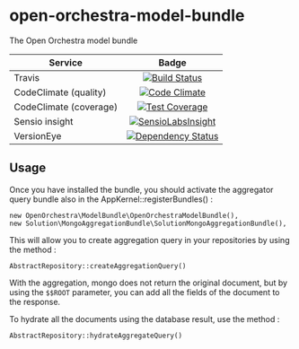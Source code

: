 open-orchestra-model-bundle
===========================

The Open Orchestra model bundle

| Service       | Badge         |
| ------------- |:-------------:|
| Travis | [![Build Status](https://travis-ci.org/open-orchestra/open-orchestra-model-bundle.svg)](https://travis-ci.org/open-orchestra/open-orchestra-model-bundle) |
| CodeClimate (quality) | [![Code Climate](https://codeclimate.com/github/open-orchestra/open-orchestra-model-bundle/badges/gpa.svg)](https://codeclimate.com/github/open-orchestra/open-orchestra-model-bundle) |
| CodeClimate (coverage) | [![Test Coverage](https://codeclimate.com/github/open-orchestra/open-orchestra-model-bundle/badges/coverage.svg)](https://codeclimate.com/github/open-orchestra/open-orchestra-model-bundle/coverage) |
| Sensio insight | [![SensioLabsInsight](https://insight.sensiolabs.com/projects/e6c86919-8c4a-4b5a-9619-7b671e4a4ae1/big.png)](https://insight.sensiolabs.com/projects/e6c86919-8c4a-4b5a-9619-7b671e4a4ae1) |
| VersionEye | [![Dependency Status](https://www.versioneye.com/user/projects/551e8799971f781c4800017c/badge.svg?style=flat)](https://www.versioneye.com/user/projects/551e8799971f781c4800017c) |

Usage
-----

Once you have installed the bundle, you should activate the aggregator query bundle also in the AppKernel::registerBundles() :

    new OpenOrchestra\ModelBundle\OpenOrchestraModelBundle(),
    new Solution\MongoAggregationBundle\SolutionMongoAggregationBundle(),

This will allow you to create aggregation query in your repositories by using the method :

    AbstractRepository::createAggregationQuery()

With the aggregation, mongo does not return the original document, but by using the `$$ROOT` parameter, you can add all 
the fields of the document to the response.

To hydrate all the documents using the database result, use the method :

    AbstractRepository::hydrateAggregateQuery()
